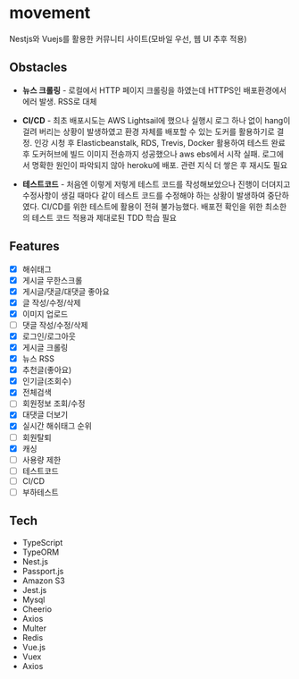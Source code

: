 # movement

Nestjs와 Vuejs를 활용한 커뮤니티 사이트(모바일 우선, 웹 UI 추후 적용)

## Obstacles
- **뉴스 크롤링** - 로컬에서 HTTP 페이지 크롤링을 하였는데 HTTPS인 배포환경에서 에러 발생. RSS로 대체

- **CI/CD** - 최초 배포시도는 AWS Lightsail에 했으나 실행시 로그 하나 없이 hang이 걸려 버리는 상황이 발생하였고 환경 자체를 배포할 수 있는 도커를 활용하기로 결정. 인강 시청 후 Elasticbeanstalk, RDS, Trevis, Docker 활용하여 테스트 완료 후 도커허브에 빌드 이미지 전송까지 성공했으나 aws ebs에서 시작 실패. 로그에서 명확한 원인이 파악되지 않아 heroku에 배포. 관련 지식 더 쌓은 후 재시도 필요

- **테스트코드** - 처음엔 이렇게 저렇게 테스트 코드를 작성해보았으나 진행이 더뎌지고 수정사항이 생길 때마다 같이 테스트 코드를 수정해야 하는 상황이 발생하여 중단하였다. CI/CD를 위한 테스트에 활용이 전혀 불가능했다. 배포전 확인을 위한 최소한의 테스트 코드 적용과 제대로된 TDD 학습 필요


## Features
- [x] 해쉬태그
- [x] 게시글 무한스크롤
- [x] 게시글/댓글/대댓글 좋아요
- [x] 글 작성/수정/삭제
- [x] 이미지 업로드
- [ ] 댓글 작성/수정/삭제
- [x] 로그인/로그아웃
- [x] 게시글 크롤링
- [x] 뉴스 RSS
- [x] 추천글(좋아요)
- [x] 인기글(조회수)
- [x] 전체검색
- [ ] 회원정보 조회/수정
- [x] 대댓글 더보기
- [x] 실시간 해쉬태그 순위
- [ ] 회원탈퇴
- [x] 캐싱
- [ ] 사용량 제한
- [ ] 테스트코드
- [ ] CI/CD
- [ ] 부하테스트
## Tech
* TypeScript
* TypeORM
* Nest.js
* Passport.js
* Amazon S3
* Jest.js
* Mysql
* Cheerio
* Axios
* Multer
* Redis
* Vue.js
* Vuex
* Axios
